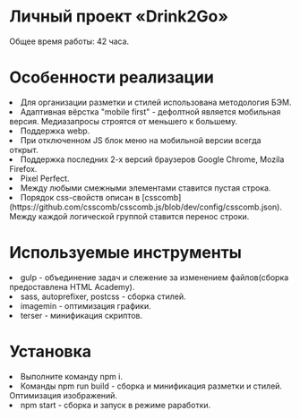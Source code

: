 # Личный проект «Drink2Go» 

Общее время работы: 42 часа.

# Особенности реализации
<li>Для организации разметки и стилей использована методология БЭМ.</li>
<li>Адаптивная вёрстка "mobile first" - дефолтной является мобильная версия. Медиазапросы строятся от меньшего к большему.</li>
<li>Поддержка webp.</li>
<li>При отключенном JS блок меню на мобильной версии всегда открыт.</li>
<li>Поддержка последних 2-х версий браузеров Google Chrome, Mozila Firefox.</li>
<li>Pixel Perfect.</li>
<li>Между любыми смежными элементами ставится пустая строка.</li>
<li>Порядок css-свойств описан в [csscomb](https://github.com/csscomb/csscomb.js/blob/dev/config/csscomb.json).
Между каждой логической группой ставится перенос строки.</li>

# Используемые инструменты
<li>gulp - объединение задач и слежение за изменением файлов(сборка предоставлена HTML Academy).</li>
<li>sass, autoprefixer, postcss - сборка стилей.</li>
<li>imagemin - оптимизация графики.</li>
<li>terser - минификация скриптов.</li>

# Установка
<li>Выполните команду npm i.</li>
<li>Команды npm run build - сборка и минификация разметки и стилей. Оптимизация изображений.</li>
<li>npm start - сборка и запуск в режиме раработки.</li>
